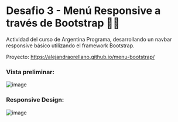 # Desafio 3 - Menú Responsive a través de Bootstrap 👩‍💻
Actividad del curso de Argentina Programa, desarrollando un navbar responsive básico utilizando el framework Bootstrap.

Proyecto: https://alejandraorellano.github.io/menu-bootstrap/

<h3> Vista preliminar: </h3>

![image](https://user-images.githubusercontent.com/90290000/160529313-2a97cc8c-6da5-438a-b17c-92aa55fdfc23.png)

<h3> Responsive Design: </h3>

![image](https://user-images.githubusercontent.com/90290000/160529268-b1926e55-40f6-484e-b86c-65807941b573.png)
